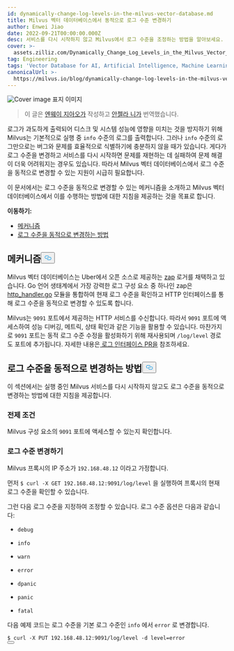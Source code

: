 ```yaml
---
id: dynamically-change-log-levels-in-the-milvus-vector-database.md
title: Milvus 벡터 데이터베이스에서 동적으로 로그 수준 변경하기
author: Enwei Jiao
date: 2022-09-21T00:00:00.000Z
desc: 서비스를 다시 시작하지 않고 Milvus에서 로그 수준을 조정하는 방법을 알아보세요.
cover: >-
  assets.zilliz.com/Dynamically_Change_Log_Levels_in_the_Milvus_Vector_Database_58e31c66cc.png
tag: Engineering
tags: 'Vector Database for AI, Artificial Intelligence, Machine Learning'
canonicalUrl: >-
  https://milvus.io/blog/dynamically-change-log-levels-in-the-milvus-vector-database.md
---
```

<p>
  
   <span class="img-wrapper"> <img translate="no" src="https://assets.zilliz.com/Dynamically_Change_Log_Levels_in_the_Milvus_Vector_Database_58e31c66cc.png" alt="Cover image" class="doc-image" id="cover-image" />
   </span> <span class="img-wrapper"> <span>표지 이미지</span> </span></p>
<blockquote>
<p>이 글은 <a href="https://github.com/jiaoew1991">엔웨이 지아오가</a> 작성하고 <a href="https://www.linkedin.com/in/yiyun-n-2aa713163/">안젤라 니가</a> 번역했습니다.</p>
</blockquote>
<p>로그가 과도하게 출력되어 디스크 및 시스템 성능에 영향을 미치는 것을 방지하기 위해 Milvus는 기본적으로 실행 중 <code translate="no">info</code> 수준의 로그를 출력합니다. 그러나 <code translate="no">info</code> 수준의 로그만으로는 버그와 문제를 효율적으로 식별하기에 충분하지 않을 때가 있습니다. 게다가 로그 수준을 변경하고 서비스를 다시 시작하면 문제를 재현하는 데 실패하여 문제 해결이 더욱 어려워지는 경우도 있습니다. 따라서 Milvus 벡터 데이터베이스에서 로그 수준을 동적으로 변경할 수 있는 지원이 시급히 필요합니다.</p>
<p>이 문서에서는 로그 수준을 동적으로 변경할 수 있는 메커니즘을 소개하고 Milvus 벡터 데이터베이스에서 이를 수행하는 방법에 대한 지침을 제공하는 것을 목표로 합니다.</p>
<p><strong>이동하기:</strong></p>
<ul>
<li><a href="#Mechanism">메커니즘</a></li>
<li><a href="#How-to-dynamically-change-log-levels">로그 수준을 동적으로 변경하는 방법</a></li>
</ul>
<h2 id="Mechanism" class="common-anchor-header">메커니즘<button data-href="#Mechanism" class="anchor-icon" translate="no">
      <svg translate="no"
        aria-hidden="true"
        focusable="false"
        height="20"
        version="1.1"
        viewBox="0 0 16 16"
        width="16"
      >
        <path
          fill="#0092E4"
          fill-rule="evenodd"
          d="M4 9h1v1H4c-1.5 0-3-1.69-3-3.5S2.55 3 4 3h4c1.45 0 3 1.69 3 3.5 0 1.41-.91 2.72-2 3.25V8.59c.58-.45 1-1.27 1-2.09C10 5.22 8.98 4 8 4H4c-.98 0-2 1.22-2 2.5S3 9 4 9zm9-3h-1v1h1c1 0 2 1.22 2 2.5S13.98 12 13 12H9c-.98 0-2-1.22-2-2.5 0-.83.42-1.64 1-2.09V6.25c-1.09.53-2 1.84-2 3.25C6 11.31 7.55 13 9 13h4c1.45 0 3-1.69 3-3.5S14.5 6 13 6z"
        ></path>
      </svg>
    </button></h2><p>Milvus 벡터 데이터베이스는 Uber에서 오픈 소스로 제공하는 <a href="https://github.com/uber-go/zap">zap</a> 로거를 채택하고 있습니다. Go 언어 생태계에서 가장 강력한 로그 구성 요소 중 하나인 zap은 <a href="https://github.com/uber-go/zap/blob/master/http_handler.go">http_handler.go</a> 모듈을 통합하여 현재 로그 수준을 확인하고 HTTP 인터페이스를 통해 로그 수준을 동적으로 변경할 수 있도록 합니다.</p>
<p>Milvus는 <code translate="no">9091</code> 포트에서 제공하는 HTTP 서비스를 수신합니다. 따라서 <code translate="no">9091</code> 포트에 액세스하여 성능 디버깅, 메트릭, 상태 확인과 같은 기능을 활용할 수 있습니다. 마찬가지로 <code translate="no">9091</code> 포트는 동적 로그 수준 수정을 활성화하기 위해 재사용되며 <code translate="no">/log/level</code> 경로도 포트에 추가됩니다. 자세한 내용은<a href="https://github.com/milvus-io/milvus/pull/18430"> 로그 인터페이스 PR을</a> 참조하세요.</p>
<h2 id="How-to-dynamically-change-log-levels" class="common-anchor-header">로그 수준을 동적으로 변경하는 방법<button data-href="#How-to-dynamically-change-log-levels" class="anchor-icon" translate="no">
      <svg translate="no"
        aria-hidden="true"
        focusable="false"
        height="20"
        version="1.1"
        viewBox="0 0 16 16"
        width="16"
      >
        <path
          fill="#0092E4"
          fill-rule="evenodd"
          d="M4 9h1v1H4c-1.5 0-3-1.69-3-3.5S2.55 3 4 3h4c1.45 0 3 1.69 3 3.5 0 1.41-.91 2.72-2 3.25V8.59c.58-.45 1-1.27 1-2.09C10 5.22 8.98 4 8 4H4c-.98 0-2 1.22-2 2.5S3 9 4 9zm9-3h-1v1h1c1 0 2 1.22 2 2.5S13.98 12 13 12H9c-.98 0-2-1.22-2-2.5 0-.83.42-1.64 1-2.09V6.25c-1.09.53-2 1.84-2 3.25C6 11.31 7.55 13 9 13h4c1.45 0 3-1.69 3-3.5S14.5 6 13 6z"
        ></path>
      </svg>
    </button></h2><p>이 섹션에서는 실행 중인 Milvus 서비스를 다시 시작하지 않고도 로그 수준을 동적으로 변경하는 방법에 대한 지침을 제공합니다.</p>
<h3 id="Prerequisite" class="common-anchor-header">전제 조건</h3><p>Milvus 구성 요소의 <code translate="no">9091</code> 포트에 액세스할 수 있는지 확인합니다.</p>
<h3 id="Change-the-log-level" class="common-anchor-header">로그 수준 변경하기</h3><p>Milvus 프록시의 IP 주소가 <code translate="no">192.168.48.12</code> 이라고 가정합니다.</p>
<p>먼저 <code translate="no">$ curl -X GET 192.168.48.12:9091/log/level</code> 을 실행하여 프록시의 현재 로그 수준을 확인할 수 있습니다.</p>
<p>그런 다음 로그 수준을 지정하여 조정할 수 있습니다. 로그 수준 옵션은 다음과 같습니다:</p>
<ul>
<li><p><code translate="no">debug</code></p></li>
<li><p><code translate="no">info</code></p></li>
<li><p><code translate="no">warn</code></p></li>
<li><p><code translate="no">error</code></p></li>
<li><p><code translate="no">dpanic</code></p></li>
<li><p><code translate="no">panic</code></p></li>
<li><p><code translate="no">fatal</code></p></li>
</ul>
<p>다음 예제 코드는 로그 수준을 기본 로그 수준인 <code translate="no">info</code> 에서 <code translate="no">error</code> 로 변경합니다.</p>
<pre><code translate="no" class="language-Python">$ curl -X PUT 192.168.48.12:9091/log/level -d level=error
<button class="copy-code-btn"></button></code></pre>
